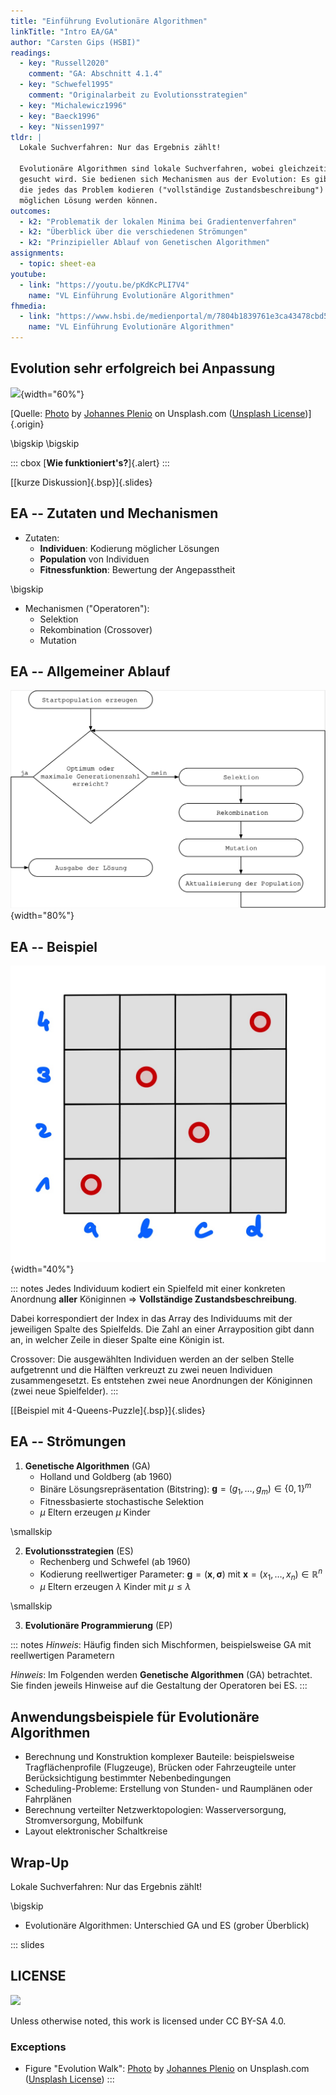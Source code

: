 ```yaml
---
title: "Einführung Evolutionäre Algorithmen"
linkTitle: "Intro EA/GA"
author: "Carsten Gips (HSBI)"
readings:
  - key: "Russell2020"
    comment: "GA: Abschnitt 4.1.4"
  - key: "Schwefel1995"
    comment: "Originalarbeit zu Evolutionsstrategien"
  - key: "Michalewicz1996"
  - key: "Baeck1996"
  - key: "Nissen1997"
tldr: |
  Lokale Suchverfahren: Nur das Ergebnis zählt!

  Evolutionäre Algorithmen sind lokale Suchverfahren, wobei gleichzeitig an mehreren Stellen im Problemraum
  gesucht wird. Sie bedienen sich Mechanismen aus der Evolution: Es gibt eine Population von Individuen,
  die jedes das Problem kodieren ("vollständige Zustandsbeschreibung") und damit im Laufe der Suche zu einer
  möglichen Lösung werden können.
outcomes:
  - k2: "Problematik der lokalen Minima bei Gradientenverfahren"
  - k2: "Überblick über die verschiedenen Strömungen"
  - k2: "Prinzipieller Ablauf von Genetischen Algorithmen"
assignments:
  - topic: sheet-ea
youtube:
  - link: "https://youtu.be/pKdKcPLI7V4"
    name: "VL Einführung Evolutionäre Algorithmen"
fhmedia:
  - link: "https://www.hsbi.de/medienportal/m/7804b1839761e3ca43478cbd5eea342fc6f61539fe481d34efe0d3d64747ef4fe2a6de4c9f079ce806f6ac7194b48b0c4324bd17c3483dd318d027d94242d8f9"
    name: "VL Einführung Evolutionäre Algorithmen"
---
```



## Evolution sehr erfolgreich bei Anpassung

![](https://images.unsplash.com/flagged/photo-1552863473-6e5ffe5e052f?fm=png&crop=entropy&cs=tinysrgb){width="60%"}

[Quelle: [Photo](https://unsplash.com/photos/aWDgqexSxA0) by [Johannes Plenio](https://unsplash.com/@jplenio) on Unsplash.com ([Unsplash License](https://unsplash.com/license))]{.origin}

\bigskip
\bigskip

::: cbox
[**Wie funktioniert's?**]{.alert}
:::

[[kurze Diskussion]{.bsp}]{.slides}


## EA -- Zutaten und Mechanismen

*   Zutaten:
    *   **Individuen**: Kodierung möglicher Lösungen
    *   **Population** von Individuen
    *   **Fitnessfunktion**: Bewertung der Angepasstheit

\bigskip

*   Mechanismen ("Operatoren"):
    *   Selektion
    *   Rekombination (Crossover)
    *   Mutation


## EA -- Allgemeiner Ablauf

![](images/ea_prinz.png){width="80%"}


## EA -- Beispiel

![](images/4-queens-example.png){width="40%"}

::: notes
Jedes Individuum kodiert ein Spielfeld mit einer konkreten Anordnung **aller**
Königinnen => **Vollständige Zustandsbeschreibung**.

Dabei korrespondiert der Index in das Array des Individuums mit der jeweiligen
Spalte des Spielfelds. Die Zahl an einer Arrayposition gibt dann an, in welcher
Zeile in dieser Spalte eine Königin ist.

Crossover: Die ausgewählten Individuen werden an der selben Stelle aufgetrennt
und die Hälften verkreuzt zu zwei neuen Individuen zusammengesetzt. Es entstehen
zwei neue Anordnungen der Königinnen (zwei neue Spielfelder).
:::

[[Beispiel mit 4-Queens-Puzzle]{.bsp}]{.slides}


## EA -- Strömungen

1.  **Genetische Algorithmen** (GA)
    *   Holland und Goldberg (ab 1960)
    *   Binäre Lösungsrepräsentation (Bitstring): $\mathbf{g} = (g_1, \dots, g_m)\in \{ 0,1\}^m$
    *   Fitnessbasierte stochastische Selektion
    *   $\mu$ Eltern erzeugen $\mu$ Kinder

\smallskip

2.  **Evolutionsstrategien** (ES)
    *   Rechenberg und Schwefel (ab 1960)
    *   Kodierung reellwertiger Parameter: $\mathbf{g} = (\mathbf{x}, \mathbf{\sigma})$
        mit $\mathbf{x} = (x_1, \dots, x_n) \in \mathbb{R}^n$
    *   $\mu$ Eltern erzeugen $\lambda$ Kinder mit $\mu \le \lambda$

\smallskip

3.  **Evolutionäre Programmierung** (EP)

::: notes
*Hinweis*: Häufig finden sich Mischformen, beispielsweise GA mit reellwertigen Parametern

*Hinweis*: Im Folgenden werden **Genetische Algorithmen** (GA) betrachtet. Sie
finden jeweils Hinweise auf die Gestaltung der Operatoren bei ES.
:::


## Anwendungsbeispiele für Evolutionäre Algorithmen

*   Berechnung und Konstruktion komplexer Bauteile: beispielsweise
    Tragflächenprofile (Flugzeuge), Brücken oder Fahrzeugteile unter
    Berücksichtigung bestimmter Nebenbedingungen
*   Scheduling-Probleme: Erstellung von Stunden- und Raumplänen oder Fahrplänen
*   Berechnung verteilter Netzwerktopologien: Wasserversorgung, Stromversorgung,
    Mobilfunk
*   Layout elektronischer Schaltkreise


## Wrap-Up

Lokale Suchverfahren: Nur das Ergebnis zählt!

\bigskip

*   Evolutionäre Algorithmen: Unterschied GA und ES (grober Überblick)







<!-- DO NOT REMOVE - THIS IS A LAST SLIDE TO INDICATE THE LICENSE AND POSSIBLE EXCEPTIONS (IMAGES, ...). -->
::: slides
## LICENSE
![](https://licensebuttons.net/l/by-sa/4.0/88x31.png)

Unless otherwise noted, this work is licensed under CC BY-SA 4.0.

### Exceptions
*   Figure "Evolution Walk": [Photo](https://unsplash.com/photos/aWDgqexSxA0) by [Johannes Plenio](https://unsplash.com/@jplenio) on Unsplash.com ([Unsplash License](https://unsplash.com/license))
:::
